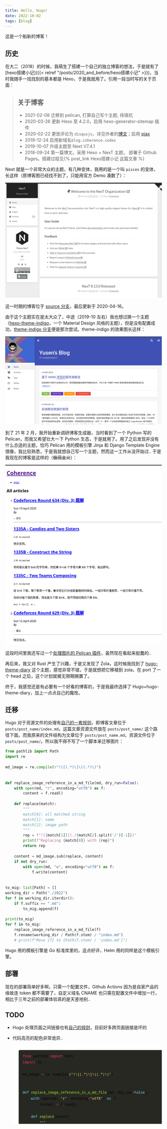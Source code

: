```yaml
---
title: Hello, Hugo!
date: 2022-10-02
tags: [blog]
---
```


这是一个船新的博客！

## 历史

在大二（2018）的时候，我萌生了搭建一个自己的独立博客的想法，于是就有了 [hexo搭建小记]({{< relref "/posts/2020_and_before/hexo搭建小记" >}})，当时我随手一找找到的基本都是 Hexo，于是我就用了。引用一段当时写的关于页面：

> ## 关于博客
>
> * 2021-02-08 迁移到 pelican, 打算自己写个主题, 待填坑
> * 2020-03-26 更新 Hexo 至 4.2.0，启用 hexo-generator-sitemap 插件
> * 2020-02-22 更改评论为 `disqusjs`，详见作者的[博文](https://blog.skk.moe/post/disqusjs/)；启用 [pjax](https://github.com/theme-next/theme-next-pjax)
> * 2019-12-24 启用新域名`blog.coherence.codes`
> * 2019-10-07 升级主题至 Next V7.4.1
> * 2018-09-24 第一篇博文。采用 Hexo + NexT 主题， 部署于 Github Pages。搭建过程见{% post_link Hexo搭建小记 这篇文章 %}

Next 就是一个非常大众的主题，有几种变体，我用的是一个叫 `pisces` 的变体，长这样（原博客图已经找不到了，只能用官方 Demo 凑数了）：

![image-20221002165030564](image-20221002165030564.png)

这一时期的博客位于 [source 分支](https://github.com/cjc7373/cjc7373.github.io/tree/source/source)，最后更新于 2020-04-16。

由于这个主题实在是太大众了，中途（2019-10 左右）我也想过换一个主题（[hexo-theme-indigo](https://github.com/yscoder/hexo-theme-indigo)，一个 Material Design 风格的主题），但是没有配置成功，[theme-indigo 分支](https://github.com/cjc7373/cjc7373.github.io/tree/theme-indigo)便是那次尝试。theme-indigo 的效果图长这样：

![image-20221002165819783](image-20221002165819783.png)

到了 21 年 2 月，我开始重新调研博客生成器，当时看到了一个 Python 写的 Pelican，而我又希望壮大一下 Python 生态，于是就用了。用了之后发现并没有什么合适的主题，恰巧 Pelican 用的模板引擎 Jinja 和 Django Template Engine 很像，我比较熟悉，于是我就想自己写一个主题，然而这一工作从没开始过.. 于是我现在的博客是这样的（~~极简主义~~）：

![image-20221002171314620](image-20221002171314620.png)

这段时间里我还写过一个[处理图片的 Pelican 插件](https://github.com/cjc7373/pelican-markdown-image)，虽然现在看起来挺蠢的..

再后来，我又对 Rust 产生了兴趣，于是又发现了 Zola，这时候我找到了 [hugo-theme-diary](https://github.com/AmazingRise/hugo-theme-diary) 这个主题，感觉非常不错，于是就想把它移植到 zola，在 port 了一个 head 之后，这个计划就被无限期搁置了。

终于，我感觉还是有必要有一个好看的博客的，于是我最终选择了 Hugo+hugo-theme-diary，加上一点点自己的魔改。

## 迁移

Hugo 对于资源文件的处理有[自己的一套规则](https://gohugo.io/content-management/image-processing/)，即博客文章位于 `posts/post_name/index.md`，这篇文章资源文件放在 `posts/post_name/` 这个路径下面。而我原来的文件结构为文章位于 `posts/post_name.md`，资源文件位于 `posts/post_name/`。所以我不得不写了一个脚本来迁移图片：

```python
from pathlib import Path
import re

md_image = re.compile(r"!\[(.*)\]\((.*)\)")


def replace_image_reference_in_a_md_file(md, dry_run=False):
    with open(md, "r", encoding="utf8") as f:
        content = f.read()

    def replace(match):
        """
        match[0]: all matched string
        match[1]: name
        match[2]: image path
        """
        rep = f"![{match[1]}](./{match[2].split('/')[-1]})"
        print(f"Replacing {match[0]} with {rep}")
        return rep

    content = md_image.sub(replace, content)
    if not dry_run:
        with open(md, "w", encoding="utf8") as f:
            f.write(content)


to_mig: list[Path] = []
working_dir = Path("./2022")
for f in working_dir.iterdir():
    if f.suffix == ".md":
        to_mig.append(f)

print(to_mig)
for f in to_mig:
    replace_image_reference_in_a_md_file(f)
    f.rename(working_dir / Path(f.stem) / "index.md")
    # print(f"Move {f} to {Path(f.stem) / 'index.md'}")
```

Hugo 用的模板引擎是 Go 标准库里的，这点好评，Helm 用的同样是这个模板引擎。

## 部署

现在的部署简单好多啊，只需一个配置文件，Github Actions 因为是自家产品的缘故连 token 都不需要了，自定义域名 CNAME 也只需在配置文件中增加一行，相比于三年之前的部署体验真的是天差地别..

## TODO

- Hugo 处理页面之间链接也有[自己的规则](https://gohugo.io/content-management/cross-references/)，目前好多跨页面链接是坏的

- 代码高亮的配色非常诡异..

  ![image-20221003005014257](image-20221003005014257.png)
